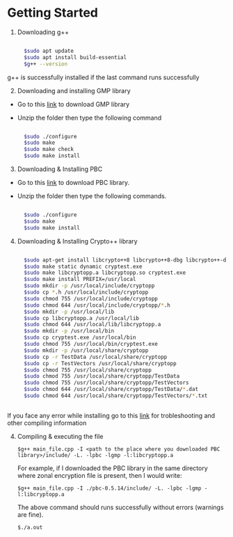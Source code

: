 # Getting Started

1. Downloading g++

   ```bash

     $sudo apt update
     $sudo apt install build-essential
     $g++ --version
   ```

g++ is successfully installed if the last command runs successfully

2. Downloading and installing GMP library

- Go to this [link](https://gmplib.org/download/gmp/gmp-6.2.1.tar.xz) to download GMP library
- Unzip the folder then type the following command

   ```bash

     $sudo ./configure
     $sudo make
     $sudo make check
     $sudo make install
   ```

3. Downloading & Installing PBC

- Go to this [link](https://crypto.stanford.edu/pbc/files/pbc-0.5.14.tar.gz) to download PBC library.
- Unzip the folder then type the following commands.

   ```bash

     $sudo ./configure
     $sudo make
     $sudo make install
   ```
  
4. Downloading & Installing Crypto++ library

   ```bash

     $sudo apt-get install libcrypto++8 libcrypto++8-dbg libcrypto++-dev
     $sudo make static dynamic cryptest.exe
     $sudo make libcryptopp.a libcryptopp.so cryptest.exe
     $sudo make install PREFIX=/usr/local
     $sudo mkdir -p /usr/local/include/cryptopp
     $sudo cp *.h /usr/local/include/cryptopp
     $sudo chmod 755 /usr/local/include/cryptopp
     $sudo chmod 644 /usr/local/include/cryptopp/*.h
     $sudo mkdir -p /usr/local/lib
     $sudo cp libcryptopp.a /usr/local/lib
     $sudo chmod 644 /usr/local/lib/libcryptopp.a
     $sudo mkdir -p /usr/local/bin
     $sudo cp cryptest.exe /usr/local/bin
     $sudo chmod 755 /usr/local/bin/cryptest.exe
     $sudo mkdir -p /usr/local/share/cryptopp
     $sudo cp -r TestData /usr/local/share/cryptopp
     $sudo cp -r TestVectors /usr/local/share/cryptopp
     $sudo chmod 755 /usr/local/share/cryptopp
     $sudo chmod 755 /usr/local/share/cryptopp/TestData
     $sudo chmod 755 /usr/local/share/cryptopp/TestVectors
     $sudo chmod 644 /usr/local/share/cryptopp/TestData/*.dat
     $sudo chmod 644 /usr/local/share/cryptopp/TestVectors/*.txt
    
   ```

If you face any error while installing go to this [link](https://www.cryptopp.com/wiki/Linux#Build_and_Install_the_Library) for trobleshooting and other compiling information

4. Compiling & executing the file

    `$g++ main_file.cpp -I <path to the place where you downloaded PBC library>/include/ -L. -lpbc -lgmp -l:libcryptopp.a`

   For example, if I downloaded the PBC library in the same directory where zonal encryption file is present, then I would write:

    `$g++ main_file.cpp -I ./pbc-0.5.14/include/ -L. -lpbc -lgmp -l:libcryptopp.a`

   The above command should runs successfully without errors (warnings are fine).

     `$./a.out`
